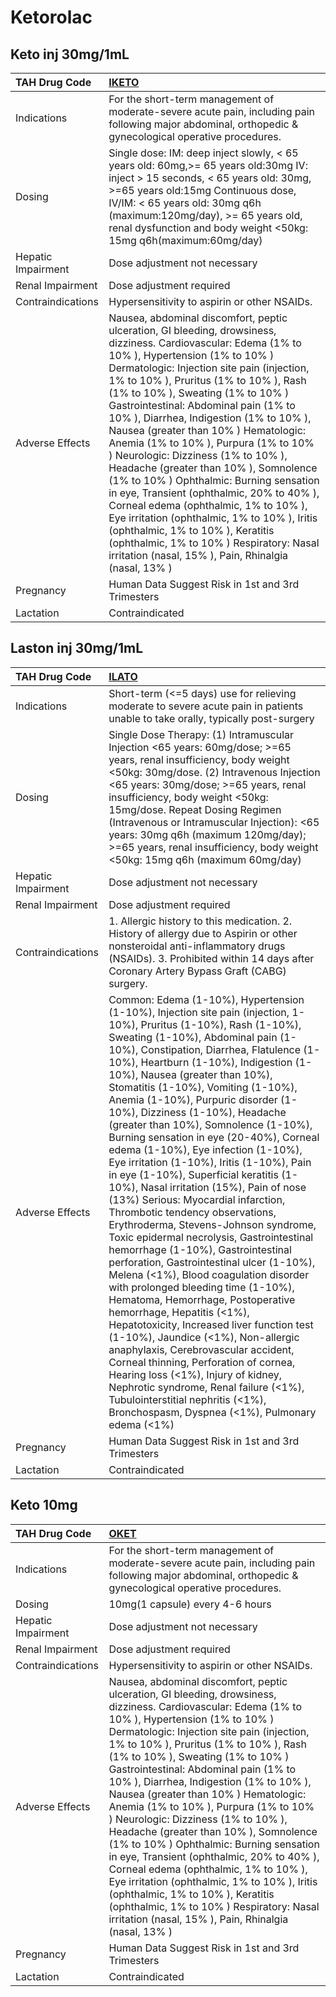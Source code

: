 # Ketorolac

## Keto inj 30mg/1mL

| TAH Drug Code      | [IKETO](https://www.tahsda.org.tw/drugs/hissearch.php?drug_code=IKETO)                                                                                                                                                                                                                                                                                                                                                                                                                                                                                                                                                                                                                                                                                                                                                                                  |
|:-------------------|:--------------------------------------------------------------------------------------------------------------------------------------------------------------------------------------------------------------------------------------------------------------------------------------------------------------------------------------------------------------------------------------------------------------------------------------------------------------------------------------------------------------------------------------------------------------------------------------------------------------------------------------------------------------------------------------------------------------------------------------------------------------------------------------------------------------------------------------------------------|
| Indications        | For the short-term management of moderate-severe acute pain, including pain following major abdominal, orthopedic & gynecological operative procedures.                                                                                                                                                                                                                                                                                                                                                                                                                                                                                                                                                                                                                                                                                                 |
| Dosing             | Single dose: IM: deep inject slowly, < 65 years old: 60mg,>= 65 years old:30mg IV: inject > 15 seconds, < 65 years old: 30mg, >=65 years old:15mg Continuous dose, IV/IM: < 65 years old: 30mg q6h (maximum:120mg/day), >= 65 years old, renal dysfunction and body weight <50kg: 15mg q6h(maximum:60mg/day)                                                                                                                                                                                                                                                                                                                                                                                                                                                                                                                                            |
| Hepatic Impairment | Dose adjustment not necessary                                                                                                                                                                                                                                                                                                                                                                                                                                                                                                                                                                                                                                                                                                                                                                                                                           |
| Renal Impairment   | Dose adjustment required                                                                                                                                                                                                                                                                                                                                                                                                                                                                                                                                                                                                                                                                                                                                                                                                                                |
| Contraindications  | Hypersensitivity to aspirin or other NSAIDs.                                                                                                                                                                                                                                                                                                                                                                                                                                                                                                                                                                                                                                                                                                                                                                                                            |
| Adverse Effects    | Nausea, abdominal discomfort, peptic ulceration, GI bleeding, drowsiness, dizziness. Cardiovascular: Edema (1% to 10% ), Hypertension (1% to 10% ) Dermatologic: Injection site pain (injection, 1% to 10% ), Pruritus (1% to 10% ), Rash (1% to 10% ), Sweating (1% to 10% ) Gastrointestinal: Abdominal pain (1% to 10% ), Diarrhea, Indigestion (1% to 10% ), Nausea (greater than 10% ) Hematologic: Anemia (1% to 10% ), Purpura (1% to 10% ) Neurologic: Dizziness (1% to 10% ), Headache (greater than 10% ), Somnolence (1% to 10% ) Ophthalmic: Burning sensation in eye, Transient (ophthalmic, 20% to 40% ), Corneal edema (ophthalmic, 1% to 10% ), Eye irritation (ophthalmic, 1% to 10% ), Iritis (ophthalmic, 1% to 10% ), Keratitis (ophthalmic, 1% to 10% ) Respiratory: Nasal irritation (nasal, 15% ), Pain, Rhinalgia (nasal, 13% ) |
| Pregnancy          | Human Data Suggest Risk in 1st and 3rd Trimesters                                                                                                                                                                                                                                                                                                                                                                                                                                                                                                                                                                                                                                                                                                                                                                                                       |
| Lactation          | Contraindicated                                                                                                                                                                                                                                                                                                                                                                                                                                                                                                                                                                                                                                                                                                                                                                                                                                         |

## Laston inj 30mg/1mL

| TAH Drug Code      | [ILATO](https://www.tahsda.org.tw/drugs/hissearch.php?drug_code=ILATO)                                                                                                                                                                                                                                                                                                                                                                                                                                                                                                                                                                                                                                                                                                                                                                                                                                                                                                                                                                                                                                                                                                                                                                                                                                                                                                                        |
|:-------------------|:----------------------------------------------------------------------------------------------------------------------------------------------------------------------------------------------------------------------------------------------------------------------------------------------------------------------------------------------------------------------------------------------------------------------------------------------------------------------------------------------------------------------------------------------------------------------------------------------------------------------------------------------------------------------------------------------------------------------------------------------------------------------------------------------------------------------------------------------------------------------------------------------------------------------------------------------------------------------------------------------------------------------------------------------------------------------------------------------------------------------------------------------------------------------------------------------------------------------------------------------------------------------------------------------------------------------------------------------------------------------------------------------|
| Indications        | Short-term (<=5 days) use for relieving moderate to severe acute pain in patients unable to take orally, typically post-surgery                                                                                                                                                                                                                                                                                                                                                                                                                                                                                                                                                                                                                                                                                                                                                                                                                                                                                                                                                                                                                                                                                                                                                                                                                                                               |
| Dosing             | Single Dose Therapy: (1) Intramuscular Injection <65 years: 60mg/dose; >=65 years, renal insufficiency, body weight <50kg: 30mg/dose. (2) Intravenous Injection <65 years: 30mg/dose; >=65 years, renal insufficiency, body weight <50kg: 15mg/dose. Repeat Dosing Regimen (Intravenous or Intramuscular Injection): <65 years: 30mg q6h (maximum 120mg/day); >=65 years, renal insufficiency, body weight <50kg: 15mg q6h (maximum 60mg/day)                                                                                                                                                                                                                                                                                                                                                                                                                                                                                                                                                                                                                                                                                                                                                                                                                                                                                                                                                 |
| Hepatic Impairment | Dose adjustment not necessary                                                                                                                                                                                                                                                                                                                                                                                                                                                                                                                                                                                                                                                                                                                                                                                                                                                                                                                                                                                                                                                                                                                                                                                                                                                                                                                                                                 |
| Renal Impairment   | Dose adjustment required                                                                                                                                                                                                                                                                                                                                                                                                                                                                                                                                                                                                                                                                                                                                                                                                                                                                                                                                                                                                                                                                                                                                                                                                                                                                                                                                                                      |
| Contraindications  | 1. Allergic history to this medication. 2. History of allergy due to Aspirin or other nonsteroidal anti-inflammatory drugs (NSAIDs). 3. Prohibited within 14 days after Coronary Artery Bypass Graft (CABG) surgery.                                                                                                                                                                                                                                                                                                                                                                                                                                                                                                                                                                                                                                                                                                                                                                                                                                                                                                                                                                                                                                                                                                                                                                          |
| Adverse Effects    | Common: Edema (1-10%), Hypertension (1-10%), Injection site pain (injection, 1-10%), Pruritus (1-10%), Rash (1-10%), Sweating (1-10%), Abdominal pain (1-10%), Constipation, Diarrhea, Flatulence (1-10%), Heartburn (1-10%), Indigestion (1-10%), Nausea (greater than 10%), Stomatitis (1-10%), Vomiting (1-10%), Anemia (1-10%), Purpuric disorder (1-10%), Dizziness (1-10%), Headache (greater than 10%), Somnolence (1-10%), Burning sensation in eye (20-40%), Corneal edema (1-10%), Eye infection (1-10%), Eye irritation (1-10%), Iritis (1-10%), Pain in eye (1-10%), Superficial keratitis (1-10%), Nasal irritation (15%), Pain of nose (13%) Serious: Myocardial infarction, Thrombotic tendency observations, Erythroderma, Stevens-Johnson syndrome, Toxic epidermal necrolysis, Gastrointestinal hemorrhage (1-10%), Gastrointestinal perforation, Gastrointestinal ulcer (1-10%), Melena (<1%), Blood coagulation disorder with prolonged bleeding time (1-10%), Hematoma, Hemorrhage, Postoperative hemorrhage, Hepatitis (<1%), Hepatotoxicity, Increased liver function test (1-10%), Jaundice (<1%), Non-allergic anaphylaxis, Cerebrovascular accident, Corneal thinning, Perforation of cornea, Hearing loss (<1%), Injury of kidney, Nephrotic syndrome, Renal failure (<1%), Tubulointerstitial nephritis (<1%), Bronchospasm, Dyspnea (<1%), Pulmonary edema (<1%) |
| Pregnancy          | Human Data Suggest Risk in 1st and 3rd Trimesters                                                                                                                                                                                                                                                                                                                                                                                                                                                                                                                                                                                                                                                                                                                                                                                                                                                                                                                                                                                                                                                                                                                                                                                                                                                                                                                                             |
| Lactation          | Contraindicated                                                                                                                                                                                                                                                                                                                                                                                                                                                                                                                                                                                                                                                                                                                                                                                                                                                                                                                                                                                                                                                                                                                                                                                                                                                                                                                                                                               |

## Keto 10mg

| TAH Drug Code      | [OKET](https://www.tahsda.org.tw/drugs/hissearch.php?drug_code=OKET)                                                                                                                                                                                                                                                                                                                                                                                                                                                                                                                                                                                                                                                                                                                                                                                    |
|:-------------------|:--------------------------------------------------------------------------------------------------------------------------------------------------------------------------------------------------------------------------------------------------------------------------------------------------------------------------------------------------------------------------------------------------------------------------------------------------------------------------------------------------------------------------------------------------------------------------------------------------------------------------------------------------------------------------------------------------------------------------------------------------------------------------------------------------------------------------------------------------------|
| Indications        | For the short-term management of moderate-severe acute pain, including pain following major abdominal, orthopedic & gynecological operative procedures.                                                                                                                                                                                                                                                                                                                                                                                                                                                                                                                                                                                                                                                                                                 |
| Dosing             | 10mg(1 capsule) every 4-6 hours                                                                                                                                                                                                                                                                                                                                                                                                                                                                                                                                                                                                                                                                                                                                                                                                                         |
| Hepatic Impairment | Dose adjustment not necessary                                                                                                                                                                                                                                                                                                                                                                                                                                                                                                                                                                                                                                                                                                                                                                                                                           |
| Renal Impairment   | Dose adjustment required                                                                                                                                                                                                                                                                                                                                                                                                                                                                                                                                                                                                                                                                                                                                                                                                                                |
| Contraindications  | Hypersensitivity to aspirin or other NSAIDs.                                                                                                                                                                                                                                                                                                                                                                                                                                                                                                                                                                                                                                                                                                                                                                                                            |
| Adverse Effects    | Nausea, abdominal discomfort, peptic ulceration, GI bleeding, drowsiness, dizziness. Cardiovascular: Edema (1% to 10% ), Hypertension (1% to 10% ) Dermatologic: Injection site pain (injection, 1% to 10% ), Pruritus (1% to 10% ), Rash (1% to 10% ), Sweating (1% to 10% ) Gastrointestinal: Abdominal pain (1% to 10% ), Diarrhea, Indigestion (1% to 10% ), Nausea (greater than 10% ) Hematologic: Anemia (1% to 10% ), Purpura (1% to 10% ) Neurologic: Dizziness (1% to 10% ), Headache (greater than 10% ), Somnolence (1% to 10% ) Ophthalmic: Burning sensation in eye, Transient (ophthalmic, 20% to 40% ), Corneal edema (ophthalmic, 1% to 10% ), Eye irritation (ophthalmic, 1% to 10% ), Iritis (ophthalmic, 1% to 10% ), Keratitis (ophthalmic, 1% to 10% ) Respiratory: Nasal irritation (nasal, 15% ), Pain, Rhinalgia (nasal, 13% ) |
| Pregnancy          | Human Data Suggest Risk in 1st and 3rd Trimesters                                                                                                                                                                                                                                                                                                                                                                                                                                                                                                                                                                                                                                                                                                                                                                                                       |
| Lactation          | Contraindicated                                                                                                                                                                                                                                                                                                                                                                                                                                                                                                                                                                                                                                                                                                                                                                                                                                         |

